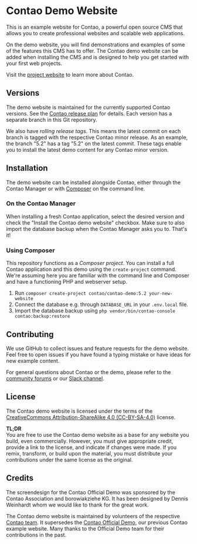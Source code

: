 Contao Demo Website
===================

This is an example website for Contao, a powerful open source CMS that allows you to create professional websites and scalable web applications.

On the demo website, you will find demonstrations and examples of some of the features this CMS has to offer.
The Contao demo website can be added when installing the CMS and is designed to help you get started with your first web projects.

Visit the [project website][contao] to learn more about Contao.


## Versions

The demo website is maintained for the currently supported Contao versions. 
See the [Contao release plan][releaseplan] for details. Each version has a separate branch in this
Git repository.

We also have _rolling release tags_. This means the latest commit on each branch is tagged
with the respective Contao minor release. As an example, the branch "5.2" has a tag "5.2" on the latest commit.
These tags enable you to install the latest demo content for any Contao minor version.

## Installation

The demo website can be installed alongside Contao, either through the Contao
Manager or with [Composer][composer] on the command line.

### On the Contao Manager

When installing a fresh Contao application, select the desired version and check the 
"Install the Contao demo website" checkbox. Make sure to also import the database backup when the
Contao Manager asks you to. That's it!

### Using Composer

This repository functions as a _Composer project_. You can install a full Contao application and
this demo using the `create-project` command. We're assuming here you are familiar with the
command line and Composer and have a functioning PHP and webserver setup.

1. Run `composer create-project contao/contao-demo:5.2 your-new-website`
2. Connect the database e.g. through `DATABASE_URL` in your `.env.local` file.
2. Import the database backup using `php vendor/bin/contao-console contao:backup:restore`


## Contributing

We use GitHub to collect issues and feature requests for the demo website. Feel free to open issues if 
you have found a typing mistake or have ideas for new example content.

For general questions about Contao or the demo, please refer to the [community forums][forums] or 
our [Slack channel][support].


## License

The Contao demo website is licensed under the terms of the [CreativeCommons Attribution-ShareAlike 4.0 (CC-BY-SA-4.0)][license] license.

**TL;DR**  
You are free to use the Contao demo website as a base for any website you build, even commercially.
However, you must give appropriate credit, provide a link to the license, and indicate if changes were made.
If you remix, transform, or build upon the material, you must distribute your contributions under the same license as the original.


## Credits

The screendesign for the Contao Official Demo was sponsored by the Contao Association and borowiakziehe KG. 
It has been designed by Dennis Weinhardt whom we would like to thank for the great work.

The Contao demo website is maintained by volunteers of the respective [Contao team][team]. It supersedes the
[Contao Official Demo][old], our previous Contao example website. Many thanks to the Official Demo team for
their contributions in the past.



[contao]: https://contao.org
[team]: https://to.contao.org/team
[old]: https://github.com/contao/official-demo
[license]: https://creativecommons.org/licenses/by-sa/4.0/
[releaseplan]: https://to.contao.org/release-plan
[composer]: https://getcomposer.org
[forums]: https://community.contao.org
[support]: https://to.contao.org/support

